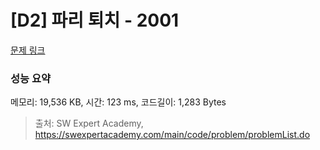 # [D2] 파리 퇴치 - 2001 

[문제 링크](https://swexpertacademy.com/main/code/problem/problemDetail.do?contestProbId=AV5PzOCKAigDFAUq) 

### 성능 요약

메모리: 19,536 KB, 시간: 123 ms, 코드길이: 1,283 Bytes



> 출처: SW Expert Academy, https://swexpertacademy.com/main/code/problem/problemList.do